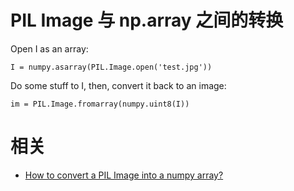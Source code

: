 


# PIL Image 与 np.array 之间的转换

Open I as an array:

```
I = numpy.asarray(PIL.Image.open('test.jpg'))
```


Do some stuff to I, then, convert it back to an image:

```
im = PIL.Image.fromarray(numpy.uint8(I))
```



# 相关

- [How to convert a PIL Image into a numpy array?](https://stackoverflow.com/questions/384759/how-to-convert-a-pil-image-into-a-numpy-array)
